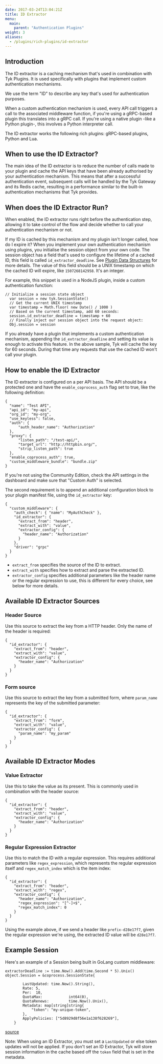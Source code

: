 ```yaml
---
date: 2017-03-24T13:04:21Z
title: ID Extractor
menu:
  main:
    parent: "Authentication Plugins"
weight: 3
aliases:
  - /plugins/rich-plugins/id-extractor
---
```


## Introduction

The ID extractor is a caching mechanism that's used in combination with Tyk Plugins. It is used specifically with plugins that implement custom authentication mechanisms.

We use the term "ID" to describe any key that's used for authentication purposes.

When a custom authentication mechanism is used, every API call triggers a call to the associated middleware function, if you're using a gRPC-based plugin this translates into a gRPC call. If you're using a native plugin -like a Python plugin-, this involves a Python interpreter call.

The ID extractor works the following rich plugins: gRPC-based plugins, Python and Lua.

## When to use the ID Extractor?

The main idea of the ID extractor is to reduce the number of calls made to your plugin and cache the API keys that have been already authorised by your authentication mechanism. This means that after a successful authentication event, subsequent calls will be handled by the Tyk Gateway and its Redis cache, resulting in a performance similar to the built-in authentication mechanisms that Tyk provides.

## When does the ID Extractor Run?

When enabled, the ID extractor runs right before the authentication step, allowing it to take control of the flow and decide whether to call your authentication mechanism or not.

If my ID is cached by this mechanism and my plugin isn't longer called, how do I expire it?
When you implement your own authentication mechanism using plugins, you initialise the session object from your own code. The session object has a field that's used to configure the lifetime of a cached ID, this field is called `id_extractor_deadline`. See [Plugin Data Structures](/docs/plugins/rich-plugins/rich-plugins-data-structures/) for more details.
The value of this field should be a UNIX timestamp on which the cached ID will expire, like `1507268142958`. It's an integer.

For example, this snippet is used in a NodeJS plugin, inside a custom authentication function:

```
// Initialize a session state object
  var session = new tyk.SessionState()
  // Get the current UNIX timestamp
  var timestamp = Math.floor( new Date() / 1000 )
  // Based on the current timestamp, add 60 seconds:
  session.id_extractor_deadline = timestamp + 60
  // Finally inject our session object into the request object:
  Obj.session = session
```

If you already have a plugin that implements a custom authentication mechanism, appending the `id_extractor_deadline` and setting its value is enough to activate this feature.
In the above sample, Tyk will cache the key for 60 seconds. During that time any requests that use the cached ID won't call your plugin.

## How to enable the ID Extractor

The ID extractor is configured on a per API basis.
The API should be a protected one and have the `enable_coprocess_auth` flag set to true, like the following definition:

```{json}
{
  "name": "Test API",
  "api_id": "my-api",
  "org_id": "my-org",
  "use_keyless": false,
  "auth": {
      "auth_header_name": "Authorization"
  },
  "proxy": {
      "listen_path": "/test-api/",
      "target_url": "http://httpbin.org/",
      "strip_listen_path": true
  },
  "enable_coprocess_auth": true,
  "custom_middleware_bundle": "bundle.zip"
}
```

If you're not using the Community Edition, check the API settings in the dashboard and make sure that "Custom Auth" is selected.

The second requirement is to append an additional configuration block to your plugin manifest file, using the `id_extractor` key:

```{json}
{
  "custom_middleware": {
    "auth_check": { "name": "MyAuthCheck" },
    "id_extractor": {
      "extract_from": "header",
      "extract_with": "value",
      "extractor_config": {
        "header_name": "Authorization"
      }
    },
    "driver": "grpc"
  }
}
```

*   `extract_from` specifies the source of the ID to extract.
*   `extract_with` specifies how to extract and parse the extracted ID.
*   `extractor_config` specifies additional parameters like the header name or the regular expression to use, this is different for every choice, see below for more details.


## Available ID Extractor Sources

### Header Source

Use this source to extract the key from a HTTP header. Only the name of the header is required:

```{json}
{
  "id_extractor": {
    "extract_from": "header",
    "extract_with": "value",
    "extractor_config": {
      "header_name": "Authorization"
    }
  }
}
```

### Form source

Use this source to extract the key from a submitted form, where `param_name` represents the key of the submitted parameter:


```{json}
{
  "id_extractor": {
    "extract_from": "form",
    "extract_with": "value",
    "extractor_config": {
      "param_name": "my_param"
    }
  }
}
```


## Available ID Extractor Modes

### Value Extractor

Use this to take the value as its present. This is commonly used in combination with the header source:

```{json}
{
  "id_extractor": {
    "extract_from": "header",
    "extract_with": "value",
    "extractor_config": {
      "header_name": "Authorization"
    }
  }
}
```

### Regular Expression Extractor

Use this to match the ID with a regular expression. This requires additional parameters like `regex_expression`, which represents the regular expression itself and `regex_match_index` which is the item index:

```{json}
{
  "id_extractor": {
    "extract_from": "header",
    "extract_with": "regex",
    "extractor_config": {
      "header_name": "Authorization",
      "regex_expression": "[^-]+$",
      "regex_match_index": 0
    }
  }
}
```

Using the example above, if we send a header like `prefix-d28e17f7`, given the regular expression we're using, the extracted ID value will be `d28e17f7`.

## Example Session
Here's an example of a Session being built in GoLang custom middleware:
```{.copyWrapper}
extractorDeadline := time.Now().Add(time.Second * 5).Unix()
object.Session = &coprocess.SessionState{

        LastUpdated: time.Now().String(),
        Rate: 5,
        Per:  10,
        QuotaMax:            int64(0),
        QuotaRenews:         time.Now().Unix(),
        Metadata: map[string]string{
            "token": "my-unique-token",
        },
        ApplyPolicies: ["5d8929d8f56e1a138f628269"],
    }
```
[source](https://github.com/TykTechnologies/tyk-grpc-go-basicauth-jwt/blob/master/main.go#L102)

Note: When using an ID Extractor, you must set a `LastUpdated` or else token updates will not be applied.  If you don't set an ID Extractor, Tyk will store session information in the cache based off the `token` field that is set in the metadata.
